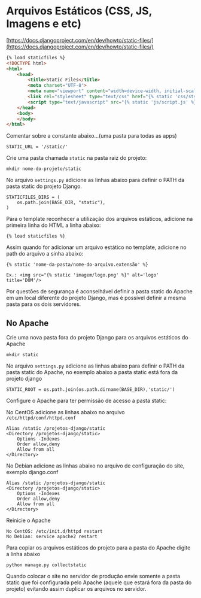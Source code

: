 Arquivos Estáticos (CSS, JS, Imagens e etc)
===


[https://docs.djangoproject.com/en/dev/howto/static-files/](https://docs.djangoproject.com/en/dev/howto/static-files/)


```html
{% load staticfiles %}
<!DOCTYPE html>
<html>
    <head>
        <title>Static Files</title>
        <meta charset="UTF-8">
        <meta name="viewport" content="width=device-width, initial-scale=1.0">
        <link rel="stylesheet" type="text/css" href="{% static 'css/style.css' %}"/>
        <script type="text/javascript" src="{% static 'js/script.js' %}"></script>
    </head>
    <body>
    </body>
</html>
```

Comentar sobre a constante abaixo...(uma pasta para todas as apps)

    STATIC_URL = '/static/'

Crie uma pasta chamada `static` na pasta raiz do projeto:

    mkdir nome-do-projeto/static

No arquivo `settings.py` adicione as linhas abaixo para definir o PATH da pasta static do projeto Django.

    STATICFILES_DIRS = (
        os.path.join(BASE_DIR, "static"),
    )


Para o template reconhecer a utilização dos arquivos estáticos, adicione na primeira linha do HTML a linha abaixo:

    {% load staticfiles %}

Assim quando for adicionar um arquivo estático no template, adicione no path do arquivo a sinha abaixo:

    {% static 'nome-da-pasta/nome-do-arquivo.extensão' %}

    Ex.: <img src="{% static 'imagem/logo.png' %}" alt='logo' title='DOM'/>


Por questões de segurança é aconselhável definir a pasta static do Apache em um local diferente do projeto Django, mas é 
possível definir a mesma pasta para os dois servidores.




No Apache
---

Crie uma nova pasta fora do projeto Django para os arquivos estáticos do Apache

    mkdir static

No arquivo `settings.py` adicione as linhas abaixo para definir o PATH da pasta static do Apache, no exemplo abaixo a 
pasta static está fora da projeto django

    STATIC_ROOT = os.path.join(os.path.dirname(BASE_DIR),'static/')

Configure o Apache para ter permissão de acesso a pasta static:

No CentOS adicione as linhas abaixo no arquivo `/etc/httpd/conf/httpd.conf`

    Alias /static /projetos-django/static
    <Directory /projetos-django/static>
        Options -Indexes
        Order allow,deny
        Allow from all
    </Directory>

No Debian adicione as linhas abaixo no arquivo de configuração do site, exemplo django.conf

    Alias /static /projetos-django/static
    <Directory /projetos-django/static>
        Options -Indexes
        Order allow,deny
        Allow from all
    </Directory>

Reinicie o Apache

    No CentOS: /etc/init.d/httpd restart
    No Debian: service apache2 restart

Para copiar os arquivos estáticos do projeto para a pasta do Apache digite a linha abaixo

    python manage.py collectstatic

Quando colocar o site no servidor de produção envie somente a pasta static que foi configurada pelo Apache (aquele que 
estará fora da pasta do projeto) evitando assim duplicar os arquivos no servidor. 
